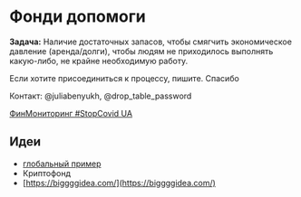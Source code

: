 # Фонди допомоги

**Задача:** Наличие достаточных запасов, чтобы смягчить экономическое давление \(аренда/долги\), чтобы людям не приходилось выполнять какую-либо, не крайне необходимую работу. 

Если хотите присоединиться к процессу, пишите. Спасибо

Контакт: @juliabenyukh, @drop\_table\_password

[ФинМониторинг \#StopCovid UA](https://docs.google.com/spreadsheets/d/19zcy0OvZtXGJ_NaCl_fYB1j3ifiRTyscZLh_BOhxfOE/edit?ts=5e7230f9#gid=0)

## Идеи

* [глобальный пример](https://www.covid19responsefund.org/)
* Криптофонд
* [https://biggggidea.com/](https://biggggidea.com/)

